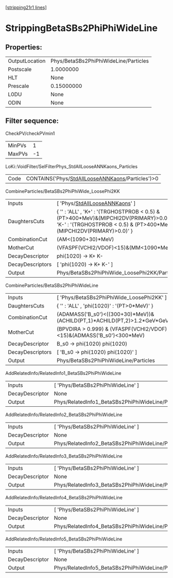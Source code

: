 [[stripping21r1 lines]](./stripping21r1-index)

# StrippingBetaSBs2PhiPhiWideLine

## Properties:

|                |                                       |
|----------------|---------------------------------------|
| OutputLocation | Phys/BetaSBs2PhiPhiWideLine/Particles |
| Postscale      | 1.0000000                             |
| HLT            | None                                  |
| Prescale       | 0.15000000                            |
| L0DU           | None                                  |
| ODIN           | None                                  |

## Filter sequence:

CheckPV/checkPVmin1

|        |     |
|--------|-----|
| MinPVs | 1   |
| MaxPVs | -1  |

LoKi::VoidFilter/SelFilterPhys_StdAllLooseANNKaons_Particles

|      |                                                                                                          |
|------|----------------------------------------------------------------------------------------------------------|
| Code | CONTAINS('Phys/[StdAllLooseANNKaons](./stripping21r1-commonparticles-stdalllooseannkaons)/Particles')\>0 |

CombineParticles/BetaSBs2PhiPhiWide_LoosePhi2KK

|                  |                                                                                                                                                                      |
|------------------|----------------------------------------------------------------------------------------------------------------------------------------------------------------------|
| Inputs           | [ 'Phys/[StdAllLooseANNKaons](./stripping21r1-commonparticles-stdalllooseannkaons)' ]                                                                              |
| DaughtersCuts    | { '' : 'ALL' , 'K+' : '(TRGHOSTPROB \< 0.5) & (PT\>400\*MeV)&(MIPCHI2DV(PRIMARY)\>0.0)' , 'K-' : '(TRGHOSTPROB \< 0.5) & (PT\>400\*MeV)&(MIPCHI2DV(PRIMARY)\>0.0)' } |
| CombinationCut   | (AM\<(1090+30)\*MeV)                                                                                                                                                 |
| MotherCut        | (VFASPF(VCHI2/VDOF)\<15)&(MM\<1090\*MeV)                                                                                                                             |
| DecayDescriptor  | phi(1020) -\> K+ K-                                                                                                                                                  |
| DecayDescriptors | [ 'phi(1020) -\> K+ K-' ]                                                                                                                                          |
| Output           | Phys/BetaSBs2PhiPhiWide_LoosePhi2KK/Particles                                                                                                                        |

CombineParticles/BetaSBs2PhiPhiWideLine

|                  |                                                                                |
|------------------|--------------------------------------------------------------------------------|
| Inputs           | [ 'Phys/BetaSBs2PhiPhiWide_LoosePhi2KK' ]                                    |
| DaughtersCuts    | { '' : 'ALL' , 'phi(1020)' : '(PT\>0\*MeV)' }                                  |
| CombinationCut   | (ADAMASS('B_s0')\<((300+30)\*MeV))&(ACHILD(PT,1)\*ACHILD(PT,2)\>1.2\*GeV\*GeV) |
| MotherCut        | (BPVDIRA \> 0.999) & (VFASPF(VCHI2/VDOF)\<15)&(ADMASS('B_s0')\<300\*MeV)       |
| DecayDescriptor  | B_s0 -\> phi(1020) phi(1020)                                                   |
| DecayDescriptors | [ 'B_s0 -\> phi(1020) phi(1020)' ]                                           |
| Output           | Phys/BetaSBs2PhiPhiWideLine/Particles                                          |

AddRelatedInfo/RelatedInfo1_BetaSBs2PhiPhiWideLine

|                 |                                                    |
|-----------------|----------------------------------------------------|
| Inputs          | [ 'Phys/BetaSBs2PhiPhiWideLine' ]                |
| DecayDescriptor | None                                               |
| Output          | Phys/RelatedInfo1_BetaSBs2PhiPhiWideLine/Particles |

AddRelatedInfo/RelatedInfo2_BetaSBs2PhiPhiWideLine

|                 |                                                    |
|-----------------|----------------------------------------------------|
| Inputs          | [ 'Phys/BetaSBs2PhiPhiWideLine' ]                |
| DecayDescriptor | None                                               |
| Output          | Phys/RelatedInfo2_BetaSBs2PhiPhiWideLine/Particles |

AddRelatedInfo/RelatedInfo3_BetaSBs2PhiPhiWideLine

|                 |                                                    |
|-----------------|----------------------------------------------------|
| Inputs          | [ 'Phys/BetaSBs2PhiPhiWideLine' ]                |
| DecayDescriptor | None                                               |
| Output          | Phys/RelatedInfo3_BetaSBs2PhiPhiWideLine/Particles |

AddRelatedInfo/RelatedInfo4_BetaSBs2PhiPhiWideLine

|                 |                                                    |
|-----------------|----------------------------------------------------|
| Inputs          | [ 'Phys/BetaSBs2PhiPhiWideLine' ]                |
| DecayDescriptor | None                                               |
| Output          | Phys/RelatedInfo4_BetaSBs2PhiPhiWideLine/Particles |

AddRelatedInfo/RelatedInfo5_BetaSBs2PhiPhiWideLine

|                 |                                                    |
|-----------------|----------------------------------------------------|
| Inputs          | [ 'Phys/BetaSBs2PhiPhiWideLine' ]                |
| DecayDescriptor | None                                               |
| Output          | Phys/RelatedInfo5_BetaSBs2PhiPhiWideLine/Particles |
